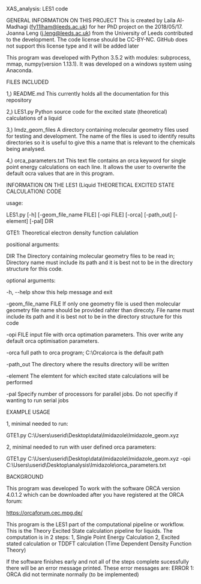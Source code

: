 XAS_analysis: LES1 code

GENERAL INFORMATION ON THIS PROJECT
This is created by Laila Al-Madhagi (fy11lham@leeds.ac.uk) for her PhD project on the 2018/05/17. Joanna Leng (j.leng@leeds.ac.uk) from the University of Leeds contributed to the development. The code license should be CC-BY-NC. GitHub does not support this license type and it will be added later

This program was developed with Python 3.5.2 with modules: subprocess, mmap, numpy(version 1.13.1). It was developed on a windows system using Anaconda.


FILES INCLUDED 

1,) README.md				This currently holds all the documentation for
							this repository

2,) LES1.py  				Python source code for the excited state (theoretical)
							calculations of a liquid
						
3,) Imdz_geom_files			A directory containing molecular geometry files used for 
							testing and development. The name of the files is used to 
							identify results directories so it is useful to give this 
							a name that is relevant to the chemicals being analysed.
						
4,) orca_parameters.txt 	This text file contains an orca keyword for single point 
							energy calculations on each line. It allows the user to 
							overwrite the default ocra values that are in this program.

							
INFORMATION ON THE LES1 (Liquid THEORETICAL EXCITED STATE CALCULATION) CODE

usage: 

LES1.py [-h] [-geom_file_name FILE] [-opi FILE] [-orca] [-path_out] [-element] [-pal] DIR


GTE1: Theoretical electron density function calulation

positional arguments:

  DIR					The Directory containing molecular geometry files to be read in; 
						Directory name must include its path and it is best not to be in 
						the directory structure for this code.

optional arguments:

  -h, --help          	show this help message and exit
  
  -geom_file_name FILE  If only one geometry file is used then molecular geometry file 
						name should be provided rahter than direcoty. File name must 
						include its path and it is best not to be in the directory 
						structure for this code
					  
  -opi FILE           	input file with orca optimation parameters. This over
						write any default orca optimisation parameters.
					  
  -orca 	          	full path to orca program; C:\Orca\orca is the
						default path
					
  -path_out				The directory where the results directory will be 
						written

  -element				The elemtent for which excited state calculations 
						will be performed
      
  -pal 					Specify number of processors for parallel jobs. 
						Do not specifiy if wanting to run serial jobs
	

EXAMPLE USAGE

1, minimal needed to run:

GTE1.py C:\Users\userid\Desktop\data\Imidazole\Imidazole_geom.xyz

2, minimal needed to run with user defined orca parameters:

GTE1.py C:\Users\userid\Desktop\data\Imidazole\Imidazole_geom.xyz -opi C:\Users\userid\Desktop\analysis\Imidazole\orca_parameters.txt


BACKGROUND

This program was developed To work with the software ORCA version 4.0.1.2 which can be downloaded after you have registered at the ORCA forum:

https://orcaforum.cec.mpg.de/


This program is the LES1 part of the computational pipeline or workflow. This is the Theory Excited State calculation pipeline for liquids. The computation is in 2 steps:
1, Single Point Energy Calculation 2, Excited stated calculation or TDDFT calculation (Time Dependent Density Function Theory)

If the software finishes early and not all of the steps complete sucessfully there will be an error message printed. These error messages are:
ERROR 1: ORCA did not terminate normally (to be implemented)

